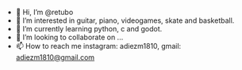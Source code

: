 - 👋 Hi, I’m @retubo
- 👀 I’m interested in guitar, piano, videogames, skate and basketball.
- 🌱 I’m currently learning python, c and godot.
- 💞️ I’m looking to collaborate on ...
- 📫 How to reach me instagram: adiezm1810, gmail: adiezm1810@gmail.com

<!---
retubo/retubo is a ✨ special ✨ repository because its `README.md` (this file) appears on your GitHub profile.
You can click the Preview link to take a look at your changes.
--->
